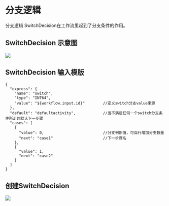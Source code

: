 

# 分支逻辑

分支逻辑 SwitchDecision在工作流里起到了分支条件的作用。

## SwitchDecision 示意图

![](http://stepflow-docs.cn-bj.ufileos.com/switch001.png)

## SwitchDecision 输入模版

    {
      "express": {
        "name": "switch",                       
        "type": "INT64",
        "value": "${workflow.input.id}"        //定义switch分支value来源
      },
      "default": "defaultactivity",            //当不满足任何一个switch分支条件所走的默认下一步骤
      "cases": [
        {
          "value": 0,                          //分支判断值，可自行增加分支数量 
          "next": "case1"                      //下一步骤名
        },
        {
          "value": 1,
          "next": "case2"
        }
      ]
    }

## 创建SwitchDecision

![](http://stepflow-docs.cn-bj.ufileos.com/decision001.png)
